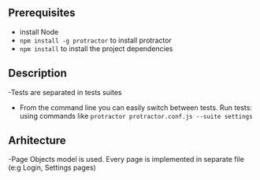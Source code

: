 ## Prerequisites
- install Node 
- `npm install -g protractor` to install protractor
- `npm install` to install the project dependencies

## Description
 -Tests are separated in tests suites
- From the command line you can easily switch between tests. Run tests: using commands like `protractor protractor.conf.js --suite settings`


## Arhitecture
-Page Objects model is used. Every page is implemented in separate file (e:g Login, Settings pages)


